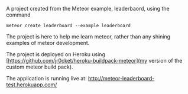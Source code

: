 A project created from the Meteor example, leaderbaord, using the command

    meteor create leaderboard --example leaderboard


The project is here to help me learn meteor, rather than any shining examples of meteor development.

The project is deployed on Heroku using [https://github.com/jr0cket/heroku-buildpack-meteor](my version of the custom meteor build pack).

The application is running live at: http://meteor-leaderboard-test.herokuapp.com/

